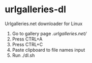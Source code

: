 # urlgalleries-dl
Urlgalleries.net downloader for Linux

1) Go to gallery page *.urlgalleries.net/*
2) Press CTRL+A
3) Press CTRL+C
4) Paste clipboard to file names input
5) Run ./dl.sh

